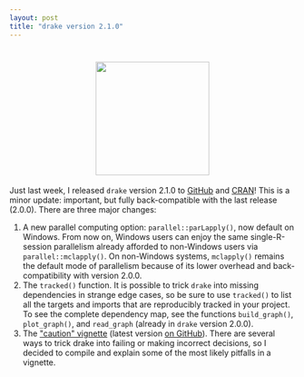 ```yaml
---
layout: post
title: "drake version 2.1.0"
---
```


<h1 align="center">
  <img width="200" src="https://raw.githubusercontent.com/wlandau-lilly/drake/master/inst/logo.png" alt="">
</h1>

Just last week, I released <code>drake</code> version 2.1.0 to <a href="https://github.com/wlandau-lilly/drake">GitHub</a> and <a href="https://CRAN.R-project.org/package=drake">CRAN</a>! This is a minor update: important, but fully back-compatible with the last release (2.0.0). There are three major changes:

<ol>
  <li>
A new parallel computing option: <code>parallel::parLapply()</code>, now default on Windows. From now on, Windows users can enjoy the same single-R-session parallelism already afforded to non-Windows users via <code>parallel::mclapply()</code>. On non-Windows systems, <code>mclapply()</code> remains the default mode of parallelism because of its lower overhead and back-compatibility with version 2.0.0.
  </li>
  <li>
The <code>tracked()</code> function. It is possible to trick <code>drake</code> into missing dependencies in strange edge cases, so be sure to use <code>tracked()</code> to list all the targets and imports that are reproducibly tracked in your project. To see the complete dependency map, see the functions <code>build_graph()</code>, <code>plot_graph()</code>, and <code>read_graph</code> (already in <code>drake</code> version 2.0.0).
  </li>
  <li>
The <a href="https://cran.r-project.org/package=drake/vignettes/caution.html">"caution" vignette</a> (latest version <a href="https://github.com/wlandau-lilly/drake/blob/master/vignettes/caution.Rmd">on GitHub</a>). There are several ways to trick drake into failing or making incorrect decisions, so I decided to compile and explain some of the most likely pitfalls in a vignette.
  </li>
</ol>
